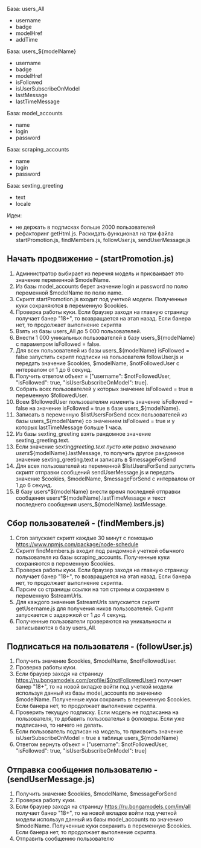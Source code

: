 База: users_All

- username
- badge
- modelHref
- addTime

База: users\_\${modelName}

- username
- badge
- modelHref
- isFollowed
- isUserSubscribeOnModel
- lastMessage
- lastTimeMessage

База: model_accounts

- name
- login
- password

База: scraping_accounts

- name
- login
- password

База: sexting_greeting

- text
- locale

Идеи:

- не держать в подписках больше 2000 пользователей
- рефакторинг getHtml.js. Раскидать функционал на три файла startPromotion.js, findMembers.js, followUser.js, sendUserMessage.js

## Начать продвижение - (startPromotion.js)

1. Администратор выбирает из перечня модель и присваивает это значение переменной \$modelName.
2. Из базы model_accounts берет значение login и password по полю переменной \$modelName по полю name.
3. Скрипт startPromotion.js входит под учеткой модели. Полученные куки сохраняются в переменную \$cookies.
4. Проверка работы куки. Если браузер заходя на главную страницу получает банер "18+", то возвращается на этап назад. Если банера нет, то продолжает выполнение скрипта
5. Взять из базы users_All до 5 000 пользователей.
6. Внести 1 000 уникальных пользователей в базу users\_\${modelName} с параметром isFollowed = false.
7. Для всех пользователей из базы users\_${modelName} isFollowed = false запустить скрипт подписки на пользователя followUser.js и передать значение $cookies, $modelName, $notFollowedUser с интервалом от 1 до 6 секунд.
8. Получить ответом объект = ["username": $notFollowedUser, "isFollowed": true, "isUserSubscribeOnModel": true].
9. Собрать всех пользователей у которых значение isFollowed = true в переменную \$followedUser.
10. Всем $followedUser пользователям изменить значение isFollowed = false на значение isFollowed = true в базе users_${modelName}.
11. Записать в переменную $listUsersForSend всех пользователей из базы users_${modelName} со значением isFollowed = true и у которых lastTimeMessage больше 1 часа.
12. Из базы sexting_greeting взять рандомное значение sexting_greeting.text.
13. Если значение sexting*greeting.text пусто или равно значению users*${modelName}.lastMessage, то получить другое рандомное значение sexting_greeting.text и записать в $messageForSend
14. Для всех пользователей из переменной $listUsersForSend запустить скрипт отправки сообщений sendUserMessage.js и передать значение $cookies, $modelName, $messageForSend с интервалом от 1 до 6 секунд.
15. В базу users*\${modelName} внести время последней отправки сообщения users*${modelName}.lastTimeMessage и текст последнего сообщения users_${modelName}.lastMessage.

## Сбор пользователей - (findMembers.js)

1. Cron запускает скрипт каждые 30 минут с помощью https://www.npmjs.com/package/node-schedule
2. Скрипт findMembers.js входит под рандомной учеткой обычного пользователя из базы scraping_accounts. Полученные куки сохраняются в переменную \$cookies.
3. Проверка работы куки. Если браузер заходя на главную страницу получает банер "18+", то возвращается на этап назад. Если банера нет, то продолжает выполнение скрипта.
4. Парсим со страницы ссылки на топ стримы и сохраняем в переменную \$streamUrls.
5. Для каждого значения \$streamUrls запускается скрипт getUsername.js для получения ников пользователей. Скрипт запускается с задержкой от 1 до 4 секунд.
6. Полученные пользователи проверяются на уникальности и записываются в базу users_All.

## Подписаться на пользователя - (followUser.js)

1. Получить значение $cookies, $modelName, \$notFollowedUser.
2. Проверка работы куки.
3. Если браузер заходя на страницу https://ru.bongamodels.com/profile/${notFollowedUser} получает банер "18+", то на новой вкладке войти под учеткой модели используя данный из базы model_accounts по значению $modelName. Полученные куки сохранить в переменную $cookies. Если банера нет, то продолжает выполнение скрипта.
4. Проверить текущую подписку. Если модель не подписанна на пользователя, то добавить пользователья в фоловеры. Если уже подписанна, то ничего не делать.
5. Если пользователь подписан на модель, то присвоить значение isUserSubscribeOnModel = true в таблице users\_\${modelName}
6. Ответом вернуть объект = ["username": $notFollowedUser, "isFollowed": true, "isUserSubscribeOnModel": true]

## Отправка сообщения пользователю - (sendUserMessage.js)

1. Получить значение $cookies, $modelName, \$messageForSend
2. Проверка работу куки.
3. Если браузер заходя на страницу https://ru.bongamodels.com/im/all получает банер "18+", то на новой вкладке войти под учеткой модели используя данный из базы model_accounts по значению $modelName. Полученные куки сохранить в переменную $cookies. Если банера нет, то продолжает выполнение скрипта.
4. Отправить сообщению пользователю
